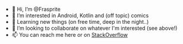 - 👋 Hi, I’m @Frasprite
- 👀 I’m interested in Android, Kotlin and (off topic) comics
- 🌱 Learning new things (on free time, deep in the night..)
- 💞️ I’m looking to collaborate on whatever I'm interested (see above!)
- 📫 You can reach me here or on [StackOverflow](https://stackoverflow.com/users/2013835/jj86) 

<!---
Frasprite/Frasprite is a ✨ special ✨ repository because its `README.md` (this file) appears on your GitHub profile.
You can click the Preview link to take a look at your changes.
--->
